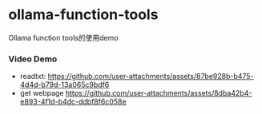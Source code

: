 # ollama-function-tools
Ollama function tools的使用demo
### Video Demo
 - readtxt:
https://github.com/user-attachments/assets/87be928b-b475-4d4d-b79d-13a065c9bdf6
 - get webpage
https://github.com/user-attachments/assets/8dba42b4-e893-4f1d-b4dc-ddbf8f6c058e


